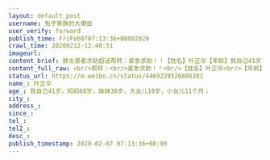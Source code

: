```yaml
---
layout: default_post
username: 兔子家族的大懒虫
user_verify: forward
publish_time: FriFeb0707:13:36+08002020
crawl_time: 20200212-12:40:51
imageurl: 
content_brief: 肺炎患者求助超话帮转：紧急求助！！【姓名】叶正华【年龄】我自己41岁，妈妈68岁，妹妹38岁，大女儿10岁，小女儿11个月；【联系电话】13507197586【地址】武汉市武昌区三层楼融侨华府10栋三单元1202【详情】我们家岳父岳母23日发病，送医院后，岳母已于2月1日不治身故，我老婆1月26日发病 ...全文
content_full_raw: <br/>帮转：<br/>紧急求助！！<br/>【姓名】叶正华<br/>【年龄】我自己41岁，妈妈68岁，妹妹38岁，大女儿10岁，小女儿11个月；<br/>【联系电话】13507197586<br/>【地址】武汉市武昌区三层楼融侨华府10栋三单元1202<br/>【详情】我们家岳父岳母23日发病，送医院后，岳母已于2月1日不治身故，我老婆1月26日发病，已于2月1日住进七医院，至今仍尚未脱离生命危险，亟待转入危重病房；现在我家里还有三个大人，我和我妈，还有我妹，两个小孩：我的大女儿和小女儿，我们三个大人也全部被感染了，已经无法照顾小孩了，三个大人拍的CT结果，都有双肺感染，基本确诊！只等核酸结果，现亟待入院治疗！！恳请大家尽快伸出援手，拯救这个深陷危机的家庭！！！谢谢大家<br/>帮转！我武汉同事的老同事。一个家庭啊，还有两个小孩，求求大家，帮帮他们！！<ahref="https://m.weibo.cn/search?containerid=231522type%3D1%26t%3D10%26q%3D%23%E7%BA%BF%E4%B8%8A%E8%82%BA%E7%82%8E%E6%82%A3%E8%80%85%E6%B1%82%E5%8A%A9%E4%B8%93%E5%8C%BA%23&extparam=%23%E7%BA%BF%E4%B8%8A%E8%82%BA%E7%82%8E%E6%82%A3%E8%80%85%E6%B1%82%E5%8A%A9%E4%B8%93%E5%8C%BA%23"data-hide=""><spanclass="surl-text">#线上肺炎患者求助专区#</span></a>
status_url: https://m.weibo.cn/status/4469229526886382
name_: 叶正华
age_: 我自己41岁，妈妈68岁，妹妹38岁，大女儿10岁，小女儿11个月；
city_: 
address_: 
since_: 
tel_: 
tel2_: 
desc_: 
publish_timestamp: 2020-02-07 07:13:36+08:00
---
```


